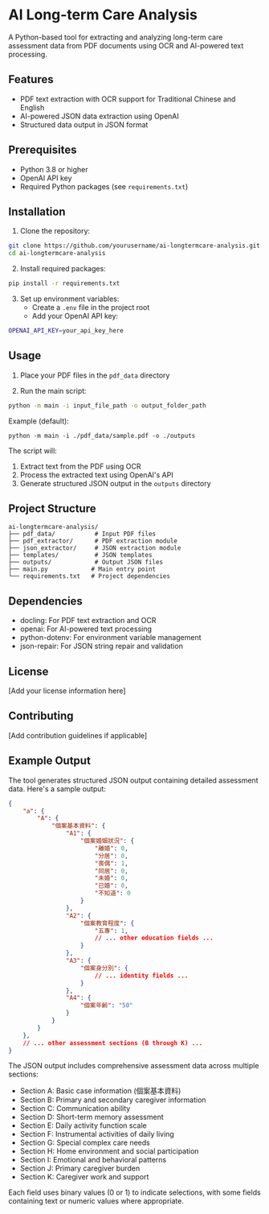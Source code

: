 # AI Long-term Care Analysis

A Python-based tool for extracting and analyzing long-term care assessment data from PDF documents using OCR and AI-powered text processing.

## Features

- PDF text extraction with OCR support for Traditional Chinese and English
- AI-powered JSON data extraction using OpenAI
- Structured data output in JSON format

## Prerequisites

- Python 3.8 or higher
- OpenAI API key
- Required Python packages (see `requirements.txt`)

## Installation

1. Clone the repository:
```bash
git clone https://github.com/yourusername/ai-longtermcare-analysis.git
cd ai-longtermcare-analysis
```

2. Install required packages:
```bash
pip install -r requirements.txt
```

3. Set up environment variables:
   - Create a `.env` file in the project root
   - Add your OpenAI API key:
```bash
OPENAI_API_KEY=your_api_key_here
```

## Usage

1. Place your PDF files in the `pdf_data` directory

2. Run the main script:
```bash
python -m main -i input_file_path -o output_folder_path
```

Example (default):
```
python -m main -i ./pdf_data/sample.pdf -o ./outputs
```

The script will:
1. Extract text from the PDF using OCR
2. Process the extracted text using OpenAI's API
3. Generate structured JSON output in the `outputs` directory

## Project Structure

```
ai-longtermcare-analysis/
├── pdf_data/           # Input PDF files
├── pdf_extractor/      # PDF extraction module
├── json_extractor/     # JSON extraction module
├── templates/          # JSON templates
├── outputs/            # Output JSON files
├── main.py            # Main entry point
└── requirements.txt   # Project dependencies
```

## Dependencies

- docling: For PDF text extraction and OCR
- openai: For AI-powered text processing
- python-dotenv: For environment variable management
- json-repair: For JSON string repair and validation

## License

[Add your license information here]

## Contributing

[Add contribution guidelines if applicable]

## Example Output

The tool generates structured JSON output containing detailed assessment data. Here's a sample output:

```json
{
    "a": {
        "A": {
            "個案基本資料": {
                "A1": {
                    "個案婚姻狀況": {
                        "離婚": 0,
                        "分居": 0,
                        "喪偶": 1,
                        "同居": 0,
                        "未婚": 0,
                        "已婚": 0,
                        "不知道": 0
                    }
                },
                "A2": {
                    "個案教育程度": {
                        "五專": 1,
                        // ... other education fields ...
                    }
                },
                "A3": {
                    "個案身分別": {
                        // ... identity fields ...
                    }
                },
                "A4": {
                    "個案年齡": "50"
                }
            }
        }
    },
    // ... other assessment sections (B through K) ...
}
```

The JSON output includes comprehensive assessment data across multiple sections:
- Section A: Basic case information (個案基本資料)
- Section B: Primary and secondary caregiver information
- Section C: Communication ability
- Section D: Short-term memory assessment
- Section E: Daily activity function scale
- Section F: Instrumental activities of daily living
- Section G: Special complex care needs
- Section H: Home environment and social participation
- Section I: Emotional and behavioral patterns
- Section J: Primary caregiver burden
- Section K: Caregiver work and support

Each field uses binary values (0 or 1) to indicate selections, with some fields containing text or numeric values where appropriate.
